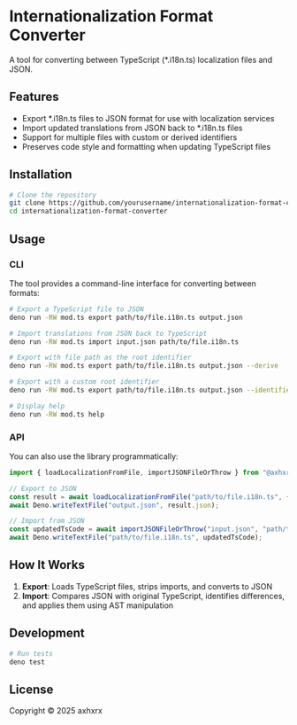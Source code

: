 # Internationalization Format Converter

A tool for converting between TypeScript (*.i18n.ts) localization files and JSON.

## Features

- Export *.i18n.ts files to JSON format for use with localization services
- Import updated translations from JSON back to *.i18n.ts files
- Support for multiple files with custom or derived identifiers
- Preserves code style and formatting when updating TypeScript files

## Installation

```bash
# Clone the repository
git clone https://github.com/yourusername/internationalization-format-converter.git
cd internationalization-format-converter
```

## Usage

### CLI

The tool provides a command-line interface for converting between formats:

```bash
# Export a TypeScript file to JSON
deno run -RW mod.ts export path/to/file.i18n.ts output.json

# Import translations from JSON back to TypeScript
deno run -RW mod.ts import input.json path/to/file.i18n.ts

# Export with file path as the root identifier
deno run -RW mod.ts export path/to/file.i18n.ts output.json --derive

# Export with a custom root identifier
deno run -RW mod.ts export path/to/file.i18n.ts output.json --identifier=customName

# Display help
deno run -RW mod.ts help
```

### API

You can also use the library programmatically:

```typescript
import { loadLocalizationFromFile, importJSONFileOrThrow } from "@axhxrx/internationalization-format-converter";

// Export to JSON
const result = await loadLocalizationFromFile("path/to/file.i18n.ts", { derive: true });
await Deno.writeTextFile("output.json", result.json);

// Import from JSON
const updatedTsCode = await importJSONFileOrThrow("input.json", "path/to/file.i18n.ts");
await Deno.writeTextFile("path/to/file.i18n.ts", updatedTsCode);
```

## How It Works

1. **Export**: Loads TypeScript files, strips imports, and converts to JSON
2. **Import**: Compares JSON with original TypeScript, identifies differences, and applies them using AST manipulation

## Development

```bash
# Run tests
deno test
```

## License

Copyright &copy; 2025 axhxrx